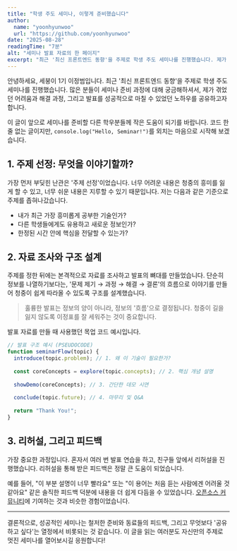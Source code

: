 ```yaml
---
title: "학생 주도 세미나, 이렇게 준비했습니다"
author:
  name: "yoonhyunwoo"
  url: "https://github.com/yoonhyunwoo"
date: "2025-08-28"
readingTime: "7분"
alt: "세미나 발표 자료의 한 페이지"
excerpt: "최근 '최신 프론트엔드 동향'을 주제로 학생 주도 세미나를 진행했습니다. 제가 겪었던 어려움과 해결 과정, 그리고 발표를 성공적으로 마칠 수 있었던 노하우를 공유합니다."
---
```


안녕하세요, 세붕이 1기 이정범입니다. 최근 '최신 프론트엔드 동향'을 주제로 학생 주도 세미나를 진행했습니다.
많은 분들이 세미나 준비 과정에 대해 궁금해하셔서, 제가 겪었던 어려움과 해결 과정, 그리고 발표를 성공적으로
마칠 수 있었던 노하우를 공유하고자 합니다.

이 글이 앞으로 세미나를 준비할 다른 학우분들께 작은 도움이 되기를 바랍니다. 코드 한 줄 없는 글이지만,
`console.log("Hello, Seminar!")`를 외치는 마음으로 시작해 보겠습니다.

## 1. 주제 선정: 무엇을 이야기할까?

가장 먼저 부딪힌 난관은 '주제 선정'이었습니다. 너무 어려운 내용은 청중의 흥미를 잃게 할 수 있고, 너무 쉬운
내용은 지루할 수 있기 때문입니다. 저는 다음과 같은 기준으로 주제를 좁혀나갔습니다.

- 내가 최근 가장 흥미롭게 공부한 기술인가?
- 다른 학생들에게도 유용하고 새로운 정보인가?
- 한정된 시간 안에 핵심을 전달할 수 있는가?

## 2. 자료 조사와 구조 설계

주제를 정한 뒤에는 본격적으로 자료를 조사하고 발표의 뼈대를 만들었습니다. 단순히 정보를 나열하기보다는,
'문제 제기 → 과정 → 해결 → 결론'의 흐름으로 이야기를 만들어 청중이 쉽게 따라올 수 있도록 구조를
설계했습니다.

> 훌륭한 발표는 정보의 양이 아니라, 정보의 '흐름'으로 결정됩니다. 청중이 길을 잃지 않도록 이정표를 잘
세워주는 것이 중요합니다.

발표 자료를 만들 때 사용했던 목업 코드 예시입니다.

```javascript
// 발표 구조 예시 (PSEUDOCODE)
function seminarFlow(topic) {
  introduce(topic.problem); // 1. 왜 이 기술이 필요한가?
  
  const coreConcepts = explore(topic.concepts); // 2. 핵심 개념 설명
  
  showDemo(coreConcepts); // 3. 간단한 데모 시연
  
  conclude(topic.future); // 4. 마무리 및 Q&A
  
  return "Thank You!";
}
```

## 3. 리허설, 그리고 피드백

가장 중요한 과정입니다. 혼자서 여러 번 발표 연습을 하고, 친구들 앞에서 리허설을 진행했습니다. 리허설을 통해
받은 피드백은 정말 큰 도움이 되었습니다.

예를 들어, "이 부분 설명이 너무 빨라요" 또는 "이 용어는 처음 듣는 사람에겐 어려울 것 같아요" 같은 솔직한
피드백 덕분에 내용을 더 쉽게 다듬을 수 있었습니다. [오픈소스 커뮤니티](https://github.com)에 기여하는 것과 비슷한
경험이었습니다.

---

결론적으로, 성공적인 세미나는 철저한 준비와 동료들의 피드백, 그리고 무엇보다 '공유하고 싶다'는 열정에서
비롯되는 것 같습니다. 이 글을 읽는 여러분도 자신만의 주제로 멋진 세미나를 열어보시길 응원합니다!


<br>